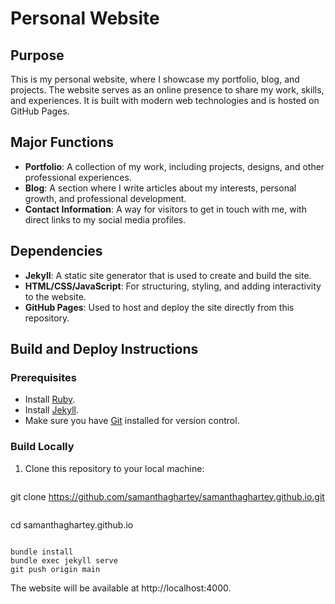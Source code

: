 # Personal Website

## Purpose
This is my personal website, where I showcase my portfolio, blog, and projects. The website serves as an online presence to share my work, skills, and experiences. It is built with modern web technologies and is hosted on GitHub Pages.

## Major Functions
- **Portfolio**: A collection of my work, including projects, designs, and other professional experiences.
- **Blog**: A section where I write articles about my interests, personal growth, and professional development.
- **Contact Information**: A way for visitors to get in touch with me, with direct links to my social media profiles.

## Dependencies
- **Jekyll**: A static site generator that is used to create and build the site.
- **HTML/CSS/JavaScript**: For structuring, styling, and adding interactivity to the website.
- **GitHub Pages**: Used to host and deploy the site directly from this repository.

## Build and Deploy Instructions

### Prerequisites
- Install [Ruby](https://www.ruby-lang.org/en/documentation/).
- Install [Jekyll](https://jekyllrb.com/docs/installation/).
- Make sure you have [Git](https://git-scm.com/) installed for version control.

### Build Locally
1. Clone this repository to your local machine:
   ```bash
  git clone https://github.com/samanthaghartey/samanthaghartey.github.io.git
  ```

 ```
  cd samanthaghartey.github.io
  ```

  bundle install
  bundle exec jekyll serve
  git push origin main
```

The website will be available at http://localhost:4000.
